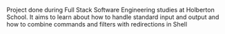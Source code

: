 Project done during Full Stack Software Engineering studies at Holberton School. It aims to learn about how to handle standard input and output and how to combine commands and filters with redirections in Shell
